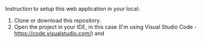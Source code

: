Instruction to setup this web application in your local:
  1. Clone or download this repository.
  2. Open the project in your IDE, in this case (I'm using Visual Studio Code - https://code.visualstudio.com/) and 